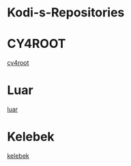 # Kodi-s-Repositories

# CY4ROOT

[cy4root](https://cy4root2.github.io/zip)

# Luar

[luar](https://luarsource.github.io/Fuente)

# Kelebek

[kelebek](https://kelebekmariposas.github.io)
